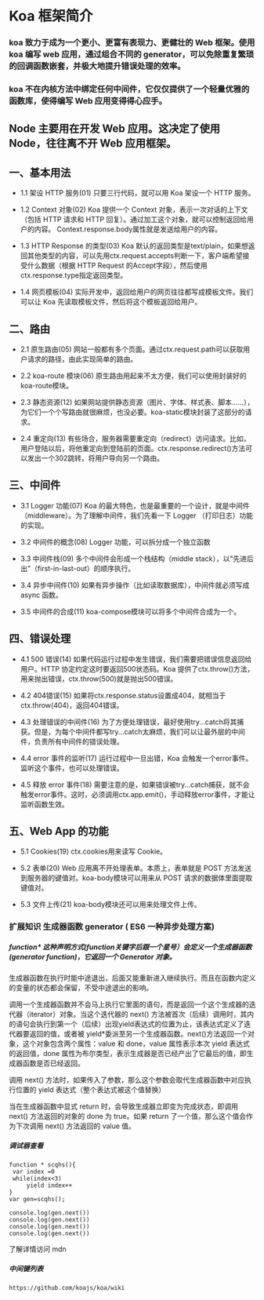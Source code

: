 # Koa 框架简介

### koa 致力于成为一个更小、更富有表现力、更健壮的 Web 框架。使用 koa 编写 web 应用，通过组合不同的 generator，可以免除重复繁琐的回调函数嵌套，并极大地提升错误处理的效率。

### koa 不在内核方法中绑定任何中间件，它仅仅提供了一个轻量优雅的函数库，使得编写 Web 应用变得得心应手。

## Node 主要用在开发 Web 应用。这决定了使用 Node，往往离不开 Web 应用框架。

## 一、基本用法
- 1.1 架设 HTTP 服务(01)
只要三行代码，就可以用 Koa 架设一个 HTTP 服务。

- 1.2 Context 对象(02)
Koa 提供一个 Context 对象，表示一次对话的上下文（包括 HTTP 请求和 HTTP 回复）。通过加工这个对象，就可以控制返回给用户的内容。
Context.response.body属性就是发送给用户的内容。

- 1.3 HTTP Response 的类型(03)
Koa 默认的返回类型是text/plain，如果想返回其他类型的内容，可以先用ctx.request.accepts判断一下，客户端希望接受什么数据（根据 HTTP Request 的Accept字段），然后使用ctx.response.type指定返回类型。

- 1.4 网页模板(04)
实际开发中，返回给用户的网页往往都写成模板文件。我们可以让 Koa 先读取模板文件，然后将这个模板返回给用户。

## 二、路由
- 2.1 原生路由(05)
网站一般都有多个页面。通过ctx.request.path可以获取用户请求的路径，由此实现简单的路由。

- 2.2 koa-route 模块(06)
原生路由用起来不太方便，我们可以使用封装好的koa-route模块。

- 2.3 静态资源(12)
如果网站提供静态资源（图片、字体、样式表、脚本......），为它们一个个写路由就很麻烦，也没必要。koa-static模块封装了这部分的请求。

- 2.4 重定向(13)
有些场合，服务器需要重定向（redirect）访问请求。比如，用户登陆以后，将他重定向到登陆前的页面。ctx.response.redirect()方法可以发出一个302跳转，将用户导向另一个路由。

## 三、中间件
- 3.1 Logger 功能(07)
Koa 的最大特色，也是最重要的一个设计，就是中间件（middleware）。为了理解中间件，我们先看一下 Logger （打印日志）功能的实现。

- 3.2 中间件的概念(08)
 Logger 功能，可以拆分成一个独立函数

- 3.3 中间件栈(09)
多个中间件会形成一个栈结构（middle stack），以"先进后出"（first-in-last-out）的顺序执行。

- 3.4 异步中间件(10)
如果有异步操作（比如读取数据库），中间件就必须写成 async 函数。

- 3.5 中间件的合成(11)
koa-compose模块可以将多个中间件合成为一个。

## 四、错误处理

- 4.1 500 错误(14)
如果代码运行过程中发生错误，我们需要把错误信息返回给用户。HTTP 协定约定这时要返回500状态码。Koa 提供了ctx.throw()方法，用来抛出错误，ctx.throw(500)就是抛出500错误。

- 4.2 404错误(15)
如果将ctx.response.status设置成404，就相当于ctx.throw(404)，返回404错误。

- 4.3 处理错误的中间件(16)
为了方便处理错误，最好使用try...catch将其捕获。但是，为每个中间件都写try...catch太麻烦，我们可以让最外层的中间件，负责所有中间件的错误处理。

- 4.4 error 事件的监听(17)
运行过程中一旦出错，Koa 会触发一个error事件。监听这个事件，也可以处理错误。

- 4.5 释放 error 事件(18)
需要注意的是，如果错误被try...catch捕获，就不会触发error事件。这时，必须调用ctx.app.emit()，手动释放error事件，才能让监听函数生效。

## 五、Web App 的功能
- 5.1 Cookies(19)
ctx.cookies用来读写 Cookie。

- 5.2 表单(20)
Web 应用离不开处理表单。本质上，表单就是 POST 方法发送到服务器的键值对。koa-body模块可以用来从 POST 请求的数据体里面提取键值对。

- 5.3 文件上传(21)
koa-body模块还可以用来处理文件上传。


### 扩展知识 生成器函数 generator ( ES6 一种异步处理方案)

##### function* 这种声明方式(function关键字后跟一个星号）会定义一个生成器函数 (generator function)，它返回一个  Generator  对象。

生成器函数在执行时能中途退出，后面又能重新进入继续执行。而且在函数内定义的变量的状态都会保留，不受中途退出的影响。

调用一个生成器函数并不会马上执行它里面的语句，而是返回一个这个生成器的迭代器（iterator）对象。当这个迭代器的 next() 方法被首次（后续）调用时，其内的语句会执行到第一个（后续）出现yield表达式的位置为止，该表达式定义了迭代器要返回的值，或者被 yield*委派至另一个生成器函数。next()方法返回一个对象，这个对象包含两个属性：value 和 done，value 属性表示本次 yield 表达式的返回值，done 属性为布尔类型，表示生成器是否已经产出了它最后的值，即生成器函数是否已经返回。

调用 next() 方法时，如果传入了参数，那么这个参数会取代生成器函数中对应执行位置的 yield 表达式（整个表达式被这个值替换）

当在生成器函数中显式 return 时，会导致生成器立即变为完成状态，即调用 next() 方法返回的对象的 done 为 true。如果 return 了一个值，那么这个值会作为下次调用 next() 方法返回的 value 值。

##### 调试器查看
```
function * scqhs(){
 var index =0
 while(index<3)
     yield index++
}
var gen=scqhs();

console.log(gen.next())
console.log(gen.next())
console.log(gen.next())
console.log(gen.next())
```
了解详情访问 mdn

##### 中间键列表
```
https://github.com/koajs/koa/wiki
```